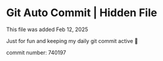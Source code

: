# Git Auto Commit | Hidden File

This file was added Feb 12, 2025

Just for fun and keeping my daily git commit active 🤪

commit number: 740197
